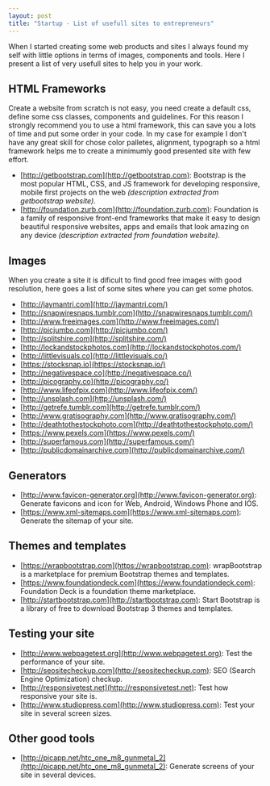 ```yaml
---
layout: post
title: "Startup - List of usefull sites to entrepreneurs"
---
```

When I started creating some web products and sites I always found my self with little options in terms of images, components and tools. Here I present a list of very usefull sites to help you in your work.

## HTML Frameworks
Create a website from scratch is not easy, you need create a default css, define some css classes, components and guidelines. For this reason I strongly recommend you to use a html framework, this can save you a lots of time and put some order in your code. In my case for example I don't have any great skill for chose color palletes, alignment, typograph so a html framework helps me to create a minimumly good presented site with few effort.

  - [http://getbootstrap.com](http://getbootstrap.com): Bootstrap is the most popular HTML, CSS, and JS framework for developing responsive, mobile first projects on the web *(description extracted from getbootstrap website)*.
  - [http://foundation.zurb.com](http://foundation.zurb.com): Foundation is a family of responsive front-end frameworks that make it easy to design beautiful responsive websites, apps and emails that look amazing on any device *(description extracted from foundation website)*.

## Images

When you create a site it is dificult to find good free images with good resolution, here goes a list of some sites where you can get some photos.

  - [http://jaymantri.com](http://jaymantri.com/)
  - [http://snapwiresnaps.tumblr.com](http://snapwiresnaps.tumblr.com/)
  - [http://www.freeimages.com](http://www.freeimages.com/)
  - [http://picjumbo.com](http://picjumbo.com/)
  - [http://splitshire.com](http://splitshire.com/)
  - [http://lockandstockphotos.com](http://lockandstockphotos.com/)
  - [http://littlevisuals.co](http://littlevisuals.co/)
  - [https://stocksnap.io](https://stocksnap.io/)
  - [http://negativespace.co](http://negativespace.co/)
  - [http://picography.co](http://picography.co/)
  - [http://www.lifeofpix.com](http://www.lifeofpix.com/)
  - [http://unsplash.com](http://unsplash.com/)
  - [http://getrefe.tumblr.com](http://getrefe.tumblr.com/)
  - [http://www.gratisography.com](http://www.gratisography.com/)
  - [http://deathtothestockphoto.com](http://deathtothestockphoto.com/)
  - [https://www.pexels.com](https://www.pexels.com/)
  - [http://superfamous.com](http://superfamous.com/)
  - [http://publicdomainarchive.com](http://publicdomainarchive.com/)

## Generators
  - [http://www.favicon-generator.org](http://www.favicon-generator.org): Generate favicons and icon for Web, Android, Windows Phone and IOS.
  - [https://www.xml-sitemaps.com](https://www.xml-sitemaps.com): Generate the sitemap of your site.

## Themes and templates

  - [https://wrapbootstrap.com](https://wrapbootstrap.com): wrapBootstrap is a marketplace for premium Bootstrap themes and templates.
  - [https://www.foundationdeck.com](https://www.foundationdeck.com): Foundation Deck is a foundation theme marketplace.
  - [http://startbootstrap.com](http://startbootstrap.com): Start Bootstrap is a library of free to download Bootstrap 3 themes and templates.

## Testing your site
  - [http://www.webpagetest.org](http://www.webpagetest.org): Test the performance of your site.
  - [http://seositecheckup.com](http://seositecheckup.com): SEO (Search Engine Optimization) checkup.
  - [http://responsivetest.net](http://responsivetest.net): Test how responsive your site is.
  - [http://www.studiopress.com](http://www.studiopress.com): Test your site in several screen sizes.

## Other good tools
  - [http://picapp.net/htc_one_m8_gunmetal_2](http://picapp.net/htc_one_m8_gunmetal_2): Generate screens of your site in several devices.
